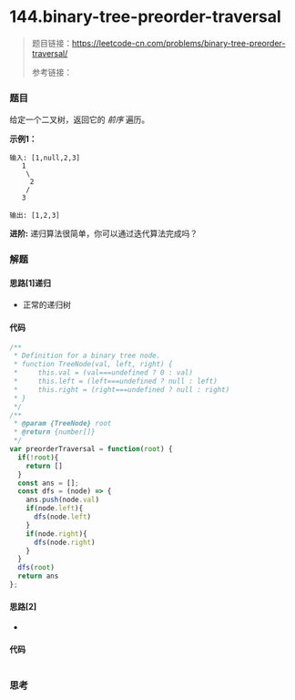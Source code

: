 # 144.binary-tree-preorder-traversal

> 题目链接：https://leetcode-cn.com/problems/binary-tree-preorder-traversal/
>
> 参考链接：

### 题目

给定一个二叉树，返回它的 *前序* 遍历。

**示例1：**

```
输入: [1,null,2,3]  
   1
    \
     2
    /
   3 

输出: [1,2,3]
```

**进阶:** 递归算法很简单，你可以通过迭代算法完成吗？



### 解题

#### 思路[1]递归

* 正常的递归树

#### 代码

```javascript
/**
 * Definition for a binary tree node.
 * function TreeNode(val, left, right) {
 *     this.val = (val===undefined ? 0 : val)
 *     this.left = (left===undefined ? null : left)
 *     this.right = (right===undefined ? null : right)
 * }
 */
/**
 * @param {TreeNode} root
 * @return {number[]}
 */
var preorderTraversal = function(root) {
  if(!root){
    return []
  }
  const ans = [];
  const dfs = (node) => {
    ans.push(node.val)
    if(node.left){
      dfs(node.left)
    }
    if(node.right){
      dfs(node.right)
    }
  }
  dfs(root)
  return ans
};
```

#### 思路[2]

* 

#### 代码

```javascript

```

#### 

### 思考